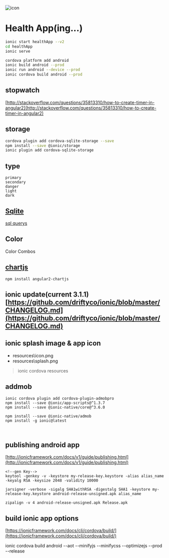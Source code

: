 ![icon](https://github.com/ddulhddul/HealthApp-byIonic2/blob/master/icon.png?raw=true)

# Health App(ing...)
```bash
ionic start healthApp --v2
cd healthApp
ionic serve

cordova platform add android
ionic build android --prod
ionic run android --device --prod
ionic cordova build android --prod
```

## stopwatch
[http://stackoverflow.com/questions/35813310/how-to-create-timer-in-angular2](http://stackoverflow.com/questions/35813310/how-to-create-timer-in-angular2)

## storage
```bash
cordova plugin add cordova-sqlite-storage --save
npm install --save @ionic/storage
ionic plugin add cordova-sqlite-storage
```

## type
    primary
    secondary
    danger
    light
    dark
    
## [Sqlite](http://www.tutorialspoint.com/sqlite)
[sql querys](https://github.com/ddulhddul/HealthApp-byIonic2/blob/master/SQL.md)

## Color
Color Combos

## [chartjs](https://www.npmjs.com/package/angular2-chartjs)
```linux
npm install angular2-chartjs
```

## ionic update(current 3.1.1)[https://github.com/driftyco/ionic/blob/master/CHANGELOG.md](https://github.com/driftyco/ionic/blob/master/CHANGELOG.md)

## ionic splash image & app icon
- resources\icon.png
- resources\splash.png
> ionic cordova resources

## addmob
```linux
ionic cordova plugin add cordova-plugin-admobpro
npm install --save @ionic/app-scripts@^1.3.7
npm install --save @ionic-native/core@^3.6.0

npm install --save @ionic-native/admob
npm install -g ionic@latest



```


## publishing android app
[http://ionicframework.com/docs/v1/guide/publishing.html](http://ionicframework.com/docs/v1/guide/publishing.html)

```linux
<!--gen Key-->
keytool -genkey -v -keystore my-release-key.keystore -alias alias_name -keyalg RSA -keysize 2048 -validity 10000

jarsigner -verbose -sigalg SHA1withRSA -digestalg SHA1 -keystore my-release-key.keystore android-release-unsigned.apk alias_name

zipalign -v 4 android-release-unsigned.apk Release.apk

```

## build ionic app options
[https://ionicframework.com/docs/cli/cordova/build/](https://ionicframework.com/docs/cli/cordova/build/)

ionic cordova build android --aot --minifyjs --minifycss --optimizejs --prod --release